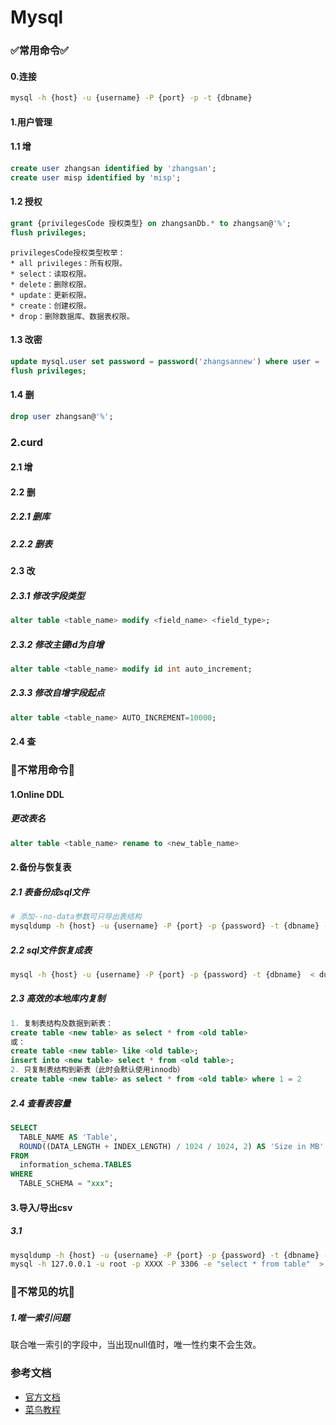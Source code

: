 # Mysql
### ✅常用命令✅
#### 0.连接
```bash
mysql -h {host} -u {username} -P {port} -p -t {dbname}
```
#### 1.用户管理
#### 1.1 增
```sql
create user zhangsan identified by 'zhangsan';
create user misp identified by 'misp';
```
#### 1.2 授权
```sql
grant {privilegesCode 授权类型} on zhangsanDb.* to zhangsan@'%';
flush privileges;
```
```
privilegesCode授权类型枚举：
* all privileges：所有权限。
* select：读取权限。
* delete：删除权限。
* update：更新权限。
* create：创建权限。
* drop：删除数据库、数据表权限。
```
#### 1.3 改密
```sql
update mysql.user set password = password('zhangsannew') where user = 'zhangsan' and host = '%'; 
flush privileges;
```
#### 1.4 删
```sql
drop user zhangsan@'%';
```

### 2.curd
#### 2.1 增
#### 2.2 删
##### 2.2.1 删库
##### 2.2.2 删表

#### 2.3 改
##### 2.3.1 修改字段类型
```sql
alter table <table_name> modify <field_name> <field_type>;
```

##### 2.3.2 修改主键id为自增
```sql
alter table <table_name> modify id int auto_increment;
```

##### 2.3.3 修改自增字段起点
```sql
alter table <table_name> AUTO_INCREMENT=10000;
```
#### 2.4 查


### 🔶不常用命令🔶
#### 1.Online DDL
##### 更改表名
```sql
alter table <table_name> rename to <new_table_name>
```

#### 2.备份与恢复表
##### 2.1 表备份成sql文件
```bash
# 添加--no-data参数可只导出表结构
mysqldump -h {host} -u {username} -P {port} -p {password} -t {dbname} --tables {tb1} {tb2} ... > dump.sql # 不指定--tables参数则导出所有表
```
##### 2.2 sql文件恢复成表
```bash
mysql -h {host} -u {username} -P {port} -p {password} -t {dbname}  < dump.sql
```
##### 2.3 高效的本地库内复制
```sql
1. 复制表结构及数据到新表：
create table <new table> as select * from <old table>
或：
create table <new table> like <old table>;
insert into <new table> select * from <old table>;
2. 只复制表结构到新表（此时会默认使用innodb）
create table <new table> as select * from <old table> where 1 = 2 
```

##### 2.4 查看表容量
```sql
SELECT 
  TABLE_NAME AS 'Table',
  ROUND((DATA_LENGTH + INDEX_LENGTH) / 1024 / 1024, 2) AS 'Size in MB'
FROM 
  information_schema.TABLES 
WHERE 
  TABLE_SCHEMA = "xxx";
```

#### 3.导入/导出csv
##### 3.1
```bash
mysqldump -h {host} -u {username} -P {port} -p {password} -t {dbname} --tables {tb1} {tb2} ... -T {$filepath}  mydb customers  --fields-terminated-by=',' --fields-enclosed-by='\"'
mysql -h 127.0.0.1 -u root -p XXXX -P 3306 -e "select * from table"  > /tmp/test/txt
```

### 🔶不常见的坑🔶
##### 1.唯一索引问题
联合唯一索引的字段中，当出现null值时，唯一性约束不会生效。


### 参考文档
* [官方文档](https://mongoing.com/docs/index.html)
* [菜鸟教程](https://www.runoob.com/mongodb/mongodb-tutorial.html)


